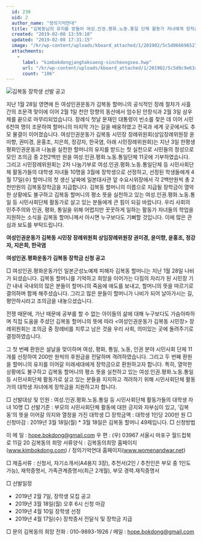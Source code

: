 ```yaml
---
  id: 230
  uid: 2
  author_name: "정의기억연대"
  title: "김복동님의 유지를 받들어 여성.인권.평화.노동.통일 단체 활동가 자녀에게 장학금을 지원하고자 합니다"
  created: "2019-02-08 13:59:10"
  updated: "2019-02-08 17:31:15"
  image: "/kr/wp-content/uploads/kboard_attached/1/201902/5c5d0666965275100440.jpg"
  attachments: 
    - 
      label: "kimbokdongjanghaksaeng-sincheongseo.hwp"
      url: "/kr/wp-content/uploads/kboard_attached/1/201902/5c5d0c9e63a295070322.hwp"
      count: "106"
---
```

![김복동 장학생 선발 공고](/kr/wp-content/uploads/kboard_attached/1/201902/5c5d0666965275100440.jpg)

지난 1월 28일 영면에 든 여성인권운동가 김복동 할머니의 공식적인 장례 절차가 사흘 간의 조문객 맞이에 이어 2월 1일 천안 망향의 동산에서 엄수된 안장식과 2월 3일 삼우제를 끝으로 마무리되었습니다. 장례식 첫날 문재인 대통령이 빈소를 찾은 데 이어 시민 6천여 명이 조문하여 할머니의 마지막 가는 길을 배웅하였고 전국과 세계 곳곳에서도 추모 물결이 이어졌습니다.
여성인권운동가 김복동 시민장 장례위원회(상임장례위원장 윤미향, 권미경, 윤홍조, 지은희, 정강자, 한국염, 아래 시민장례위원회)는 지난 3일 한평생 평화인권운동과 나눔을 실천한 할머니의 유지를 받드는 첫 실천으로 시민들의 정성으로 모인 조의금 중 2천2백만 원을 여성.인권.평화.노동.통일단체 11곳에 기부하였습니다.
그리고 시민장례위원회는 2차 나눔기부로 여성.인권.평화.노동.통일단체 등 시민사회단체 활동가들의 대학생 자녀들 10명을 3월에 장학생으로 선정하고, 선정된 학생들에게 4월 17일(수) 할머니의 첫 생신 날짜에 일본대사관 앞 수요시위장에서 각 2백만원씩 총 2천만원의 김복동장학금을 지급합니다.
김복동 할머니의 이름으로 지급될 장학금이 열악한 상황에도 불구하고 김복동 할머니의 평소 뜻을 실천하고 있는 여성․인권․평화․노동․통일 등 시민사회단체 활동가로 살고 있는 분들에게 큰 힘이 되길 바랍니다. 우리 사회의 민주주의와 인권, 평화, 통일을 위해 어렵지만 꿋꿋하게 일하는 활동가 자녀들의 학업을 지원하는 소식을 김복동 할머니께서 아시면 누구보다도 기뻐할 것입니다. 이에 많은 관심과 보도를 부탁드립니다. 

**여성인권운동가 김복동 시민장 장례위원회 상임장례위원장
권미경, 윤미향, 윤홍조, 정강자, 지은희, 한국염**

 

**여성인권.평화운동가 김복동 장학금 신청 공고** 

□ 여성인권․평화운동가인 일본군성노예제 피해자 김복동 할머니는 지난 1월 28일 나비가 되셨습니다. 김복동 할머니를 기억하고 희망을 이어가는 다짐의 자리가 된 시민장 기간 내내 국내외의 많은 분들이 할머니의 죽음에 애도를 보내고, 할머니의 뜻을 따르기로 결의하며 함께 해주셨습니다. 그리고 많은 분들이 할머니가 나비가 되어 날아가시는 길, 평안하시라고 조의금을 내놓으셨습니다.

전쟁 때문에, 가난 때문에 공부를 할 수 없는 아이들의 삶에 대해 누구보다도 가슴아파하며 직접 도움을 주셨던 김복동 할머니의 뜻에 따라 <여성인권운동가 김복동 시민장> 장례위원회는 조의금 중 장례비를 치루고 남은 것을 우리 사회, 의미있는 곳에 돌려주기로 결정하였습니다.

그 첫 번째 환원은 설날을 맞이하며 여성, 평화, 통일, 노동, 인권 분야 시민사회 단체 11개를 선정하여 200만 원씩의 후원금을 전달하며 격려하였습니다. 그리고 두 번째 환원을 할머니의 유지를 이어갈 미래세대에게 장학금으로 환원하고자 합니다. 특히, 열악한 상황에도 불구하고 김복동 할머니의 평소 뜻을 실천하고 있는 여성․인권․평화․노동․통일 등 시민사회단체 활동가로 살고 있는 분들을 지지하고 격려하기 위해 시민사회단체 활동가의 대학생 자녀에게 장학금을 지원하고자 합니다.


□ 선발대상 및 인원 : 여성.인권.평화.노동.통일 등 시민사회단체 활동가들의 대학생 자녀 10명
□ 선발기준 : 부모의 시민사회단체 활동에 대한 긍지와 자부심이 있고, ‘김복동’의 뜻을 이어갈 의지와 열정을 가진 대학생
□ 장학금액 : 대학생 1인당 200만 원
□ 신청마감 : 2019년 3월 18일(월) \* 3월 18일은 김복동 할머니 49제입니다.
□ 신청방법

이 메 일 : hope.bokdong@gmail.com
우 편 : (우) 03967 서울시 마포구 월드컵북로 11길 20 김복동의 희망
서류양식 : 김복동의희망 홈페이지(www.kimbokdong.com) / 정의기억연대 홈페이지(www.womenandwar.net)

□ 제출서류 : 신청서, 자기소개서(A4용지 3장), 추천서(2인 / 추천인은 부모 중 1인도 가능), 재학증명서, 가족관계증명서(최근 2개월), 부모 경력.재직증명서

□ 선발일정

- 2019년 2월 7일, 장학생 모집 공고
- 2019년 3월 18일(월) 오후 6시 신청 마감
- 2019년 4월 10일 장학생 선정
- 2019년 4월 17일(수) 장학증서 전달식 및 장학금 지급

□ 문의
김복동의 희망 전화 : 010-9893-1926 / 메일 : hope.bokdong@gmail.com